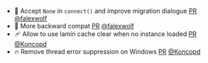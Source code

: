 - 🚸 Accept `None` in `connect()` and improve migration dialogue [PR](https://github.com/laminlabs/lamindb-setup/pull/947) [@falexwolf](https://github.com/falexwolf)
- 🚸 More backward compat [PR](https://github.com/laminlabs/lamindb/pull/2355) [@falexwolf](https://github.com/falexwolf)
- 🩹 Allow to use lamin cache clear when no instance loaded [PR](https://github.com/laminlabs/lamindb-setup/pull/945) [@Koncopd](https://github.com/Koncopd)
- 🔥 Remove thread error suppression on Windows [PR](https://github.com/laminlabs/lamindb-setup/pull/944) [@Koncopd](https://github.com/Koncopd)
